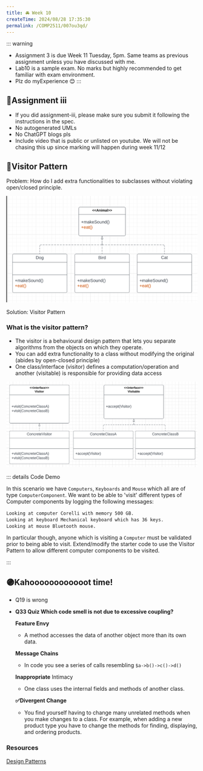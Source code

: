```yaml
---
title: 🚘 Week 10
createTime: 2024/08/28 17:35:30
permalink: /COMP2511/007ou3qd/
---
```


::: warning
- Assignment 3 is due Week 11 Tuesday, 5pm. Same teams as previous assignment unless you have discussed with me.
- Lab10 is a sample exam. No marks but highly recommended to get familiar with exam environment.
- Plz do myExperience 😊 
:::

## 🎨Assignment iii

- If you did assignment-iii, please make sure you submit it following the instructions in the spec.
- No autogenerated UMLs
- No ChatGPT blogs pls
- Include video that is public or unlisted on youtube. We will not be chasing this up since marking will happen during week 11/12

## 🐶Visitor Pattern

Problem: How do I add extra functionalities to subclasses without violating open/closed principle.

![img](img/https253A252F252Fprod-files-secure.s3.us-west-2.amazonaws.com252F732d6586-9cd5-4149-8c5c-b5be6cfb4cb5252F914c8684-8a00-4e9a-9459-8f6e9ec80242252Fpasted-from-clipboard.png)

Solution: Visitor Pattern

### What is the visitor pattern?

- The visitor is a behavioural design pattern that lets you separate algorithms from the objects on which they operate.
- You can add extra functionality to a class without modifying the original (abides by open-closed principle)
- One class/interface (visitor) defines a computation/operation and another (visitable) is responsible for providing data access

![img](img/https253A252F252Fprod-files-secure.s3.us-west-2.amazonaws.com252F732d6586-9cd5-4149-8c5c-b5be6cfb4cb5252F69fb675c-0b6e-4de9-a71c-de6be89ed7bd252Fpasted-from-clipboard.png)

::: details Code Demo

In this scenario we have `Computers`, `Keyboards` and `Mouse` which all are of type `ComputerComponent`. We want to be able to 'visit' different types of Computer components by logging the following messages:

```bash
Looking at computer Corelli with memory 500 GB.
Looking at keyboard Mechanical keyboard which has 36 keys.
Looking at mouse Bluetooth mouse.
```

In particular though, anyone which is visiting a `Computer` must be validated prior to being able to visit. Extend/modify the starter code to use the Visitor Pattern to allow different computer components to be visited.

:::

## 🟣Kahoooooooooooot time!

- Q19 is wrong
- **Q33 Quiz Which code smell is not due to excessive coupling?**
    
    **Feature Envy**
    
    - A method accesses the data of another object more than its own data.
    
    **Message Chains**
    
    - In code you see a series of calls resembling `$a->b()->c()->d()`
    
    **Inappropriate** Intimacy
    
    - One class uses the internal fields and methods of another class.
    
    **✅Divergent Change**
    
    - You find yourself having to change many unrelated methods when you make changes to a class. For example, when adding a new product type you have to change the methods for finding, displaying, and ordering products.

### Resources

[Design Patterns](https://refactoring.guru/design-patterns)